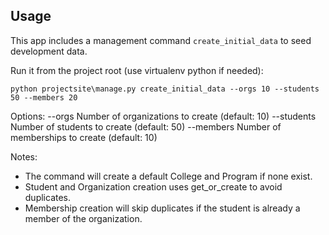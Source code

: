 Usage
-----

This app includes a management command `create_initial_data` to seed development data.

Run it from the project root (use virtualenv python if needed):

    python projectsite\manage.py create_initial_data --orgs 10 --students 50 --members 20

Options:
  --orgs     Number of organizations to create (default: 10)
  --students Number of students to create (default: 50)
  --members  Number of memberships to create (default: 10)

Notes:
- The command will create a default College and Program if none exist.
- Student and Organization creation uses get_or_create to avoid duplicates.
- Membership creation will skip duplicates if the student is already a member of the organization.
